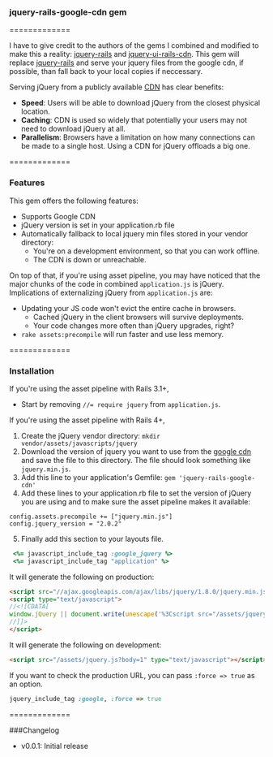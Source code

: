### jquery-rails-google-cdn gem

=============

I have to give credit to the authors of the gems I combined and modified to make this a reality:
[jquery-rails](https://github.com/styx/jquery-ui-rails-cdn) and [jquery-ui-rails-cdn](https://github.com/styx/jquery-ui-rails-cdn).  This gem will replace [jquery-rails](https://github.com/rails/jquery-rails) and serve your jquery files from the google cdn, if possible, than fall back to your local copies if neccessary.

Serving jQuery from a publicly available [CDN](http://en.wikipedia.org/wiki/Content_Delivery_Network) has clear benefits:

* **Speed**: Users will be able to download jQuery from the closest physical location.
* **Caching**: CDN is used so widely that potentially your users may not need to download jQuery at all.
* **Parallelism**: Browsers have a limitation on how many connections can be made to a single host. Using a CDN for jQuery offloads a big one.

=============

### Features

This gem offers the following features:

* Supports Google CDN
* jQuery version is set in your application.rb file
* Automatically fallback to local jquery min files stored in your vendor directory:
  * You're on a development environment, so that you can work offline.
  * The CDN is down or unreachable.

On top of that, if you're using asset pipeline, you may have noticed that the major chunks of the code in combined `application.js` is jQuery. Implications of externalizing jQuery from `application.js` are:

* Updating your JS code won't evict the entire cache in browsers.
  * Cached jQuery in the client browsers will survive deployments.
  * Your code changes more often than jQuery upgrades, right?
* `rake assets:precompile` will run faster and use less memory.

=============

### Installation

If you're using the asset pipeline with Rails 3.1+,

- Start by removing `//= require jquery` from `application.js`.

If you're using the asset pipeline with Rails 4+,

1. Create the jQuery vendor directory:  `mkdir vendor/assets/javascripts/jquery`
2. Download the version of jquery you want to use from the [google cdn](https://developers.google.com/speed/libraries/devguide#jquery) and save the file to this directory. The file should look something like `jquery.min.js`.
3. Add this line to your application's Gemfile: `gem 'jquery-rails-google-cdn'`
4. Add these lines to your application.rb file to set the version of jQuery you are using and to make sure the asset pipeline makes it available:
```
config.assets.precompile += ["jquery.min.js"]
config.jquery_version = "2.0.2"
```
5. Finally add this section to your layouts file.
```ruby
 <%= javascript_include_tag :google_jquery %>
 <%= javascript_include_tag "application" %>
```

It will generate the following on production:

```html
<script src="//ajax.googleapis.com/ajax/libs/jquery/1.8.0/jquery.min.js" type="text/javascript"></script>
<script type="text/javascript">
//<![CDATA[
window.jQuery || document.write(unescape('%3Cscript src="/assets/jquery-3aaa3fa0b0207a1abcd30555987cd4cc.js" type="text/javascript">%3C/script>'))
//]]>
</script>
```

It will generate the following on development:

```html
<script src="/assets/jquery.js?body=1" type="text/javascript"></script>
```

If you want to check the production URL, you can pass `:force => true` as an option.

```ruby
jquery_include_tag :google, :force => true
```

=============

###Changelog

* v0.0.1: Initial release

